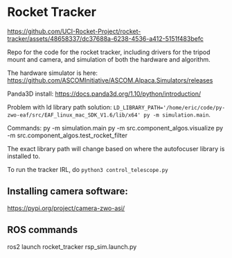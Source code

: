 # Rocket Tracker

https://github.com/UCI-Rocket-Project/rocket-tracker/assets/48658337/dc37688a-6238-4536-a412-5151f483befc



Repo for the code for the rocket tracker, including drivers for the tripod mount and camera, and simulation of both the hardware and algorithm.

The hardware simulator is here: https://github.com/ASCOMInitiative/ASCOM.Alpaca.Simulators/releases

Panda3D install: https://docs.panda3d.org/1.10/python/introduction/


Problem with ld library path solution:
`LD_LIBRARY_PATH='/home/eric/code/py-zwo-eaf/src/EAF_linux_mac_SDK_V1.6/lib/x64' py -m simulation.main`.

Commands:
py -m simulation.main
py -m src.component_algos.visualize
py -m src.component_algos.test_rocket_filter

The exact library path will change based on where the autofocuser library is installed to.

To run the tracker IRL, do `python3 control_telescope.py`

## Installing camera software:
https://pypi.org/project/camera-zwo-asi/


## ROS commands

ros2 launch rocket_tracker rsp_sim.launch.py